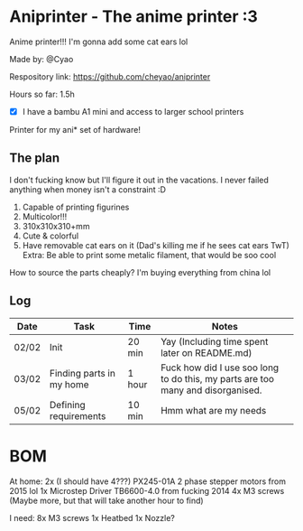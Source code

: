 # Aniprinter - The anime printer :3

Anime printer!!! I'm gonna add some cat ears lol

Made by: @Cyao

Respository link: https://github.com/cheyao/aniprinter

Hours so far: 1.5h

- [x] I have a bambu A1 mini and access to larger school printers

Printer for my ani* set of hardware!

## The plan

I don't fucking know but I'll figure it out in the vacations. I never failed anything when money isn't a constraint :D

1. Capable of printing figurines
2. Multicolor!!!
3. 310x310x310+mm
4. Cute & colorful
5. Have removable cat ears on it (Dad's killing me if he sees cat ears TwT)
Extra: Be able to print some metalic filament, that would be soo cool

How to source the parts cheaply? I'm buying everything from china lol

## Log

| Date  | Task                     | Time      | Notes                                                                           |
| ----- | ------------------------ | --------- | ------------------------------------------------------------------------------- |
| 02/02 | Init                     | 20 min    | Yay (Including time spent later on README.md)                                   |
| 03/02 | Finding parts in my home | 1 hour    | Fuck how did I use soo long to do this, my parts are too many and disorganised. |
| 05/02 | Defining requirements    | 10 min    | Hmm what are my needs                                                           |

# BOM

At home:
2x (I should have 4???) PX245-01A 2 phase stepper motors from 2015 lol
1x Microstep Driver TB6600-4.0 from fucking 2014
4x M3 screws (Maybe more, but that will take another hour to find)

I need:
8x M3 screws
1x Heatbed
1x Nozzle?

